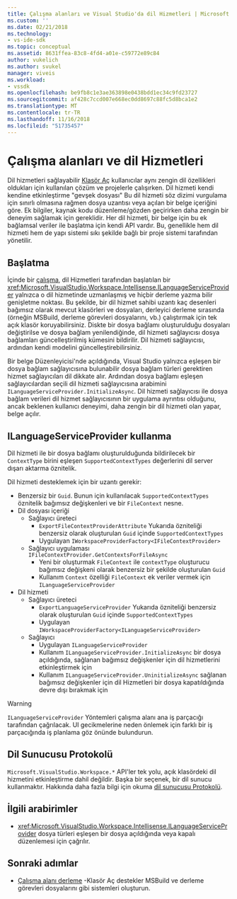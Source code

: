 ```yaml
---
title: Çalışma alanları ve Visual Studio'da dil Hizmetleri | Microsoft Docs
ms.custom: ''
ms.date: 02/21/2018
ms.technology:
- vs-ide-sdk
ms.topic: conceptual
ms.assetid: 8631ffea-83c8-4fd4-a01e-c59772e89c84
author: vukelich
ms.author: svukel
manager: viveis
ms.workload:
- vssdk
ms.openlocfilehash: be9fb8c1e3ae363898e0438bdd1ec34c9fd23727
ms.sourcegitcommit: af428c7ccd007e668ec0dd8697c88fc5d8bca1e2
ms.translationtype: MT
ms.contentlocale: tr-TR
ms.lasthandoff: 11/16/2018
ms.locfileid: "51735457"
---
```

# <a name="workspaces-and-language-services"></a>Çalışma alanları ve dil Hizmetleri

Dil hizmetleri sağlayabilir [Klasör Aç](../ide/develop-code-in-visual-studio-without-projects-or-solutions.md) kullanıcılar aynı zengin dil özellikleri oldukları için kullanılan çözüm ve projelerle çalışırken. Dil hizmeti kendi kendine etkinleştirme "gevşek dosyası" Bu dil hizmeti söz dizimi vurgulama için sınırlı olmasına rağmen dosya uzantısı veya açılan bir belge içeriğini göre. Ek bilgiler, kaynak kodu düzenleme/gözden geçirirken daha zengin bir deneyim sağlamak için gereklidir. Her dil hizmeti, bir belge için bu ek bağlamsal veriler ile başlatma için kendi API vardır. Bu, genellikle hem dil hizmeti hem de yapı sistemi sıkı şekilde bağlı bir proje sistemi tarafından yönetilir.

## <a name="initialization"></a>Başlatma

İçinde bir [çalışma](workspaces.md), dil Hizmetleri tarafından başlatılan bir <xref:Microsoft.VisualStudio.Workspace.Intellisense.ILanguageServiceProvider> yalnızca o dil hizmetinde uzmanlaşmış ve hiçbir derleme yazma bilir genişletme noktası. Bu şekilde, bir dil hizmet sahibi uzantı kaç desenleri bağımsız olarak mevcut klasörleri ve dosyaları, derleyici derleme sırasında (örneğin MSBuild, derleme görevleri dosyalarını, vb.) çalıştırmak için tek açık klasör koruyabilirsiniz. Diskte bir dosya bağlamı oluşturulduğu dosyaları değiştirilse ve dosya bağlam yenilendiğinde, dil hizmeti sağlayıcısı dosya bağlamları güncelleştirilmiş kümesini bildirilir. Dil hizmeti sağlayıcısı, ardından kendi modelini güncelleştirebilirsiniz.

Bir belge Düzenleyicisi'nde açıldığında, Visual Studio yalnızca eşleşen bir dosya bağlam sağlayıcısına bulunabilir dosya bağlam türleri gerektiren hizmet sağlayıcıları dil dikkate alır. Ardından dosya bağlamı eşleşen sağlayıcılardan seçili dil hizmeti sağlayıcısına arabimini `ILanguageServiceProvider.InitializeAsync`. Dil hizmeti sağlayıcısı ile dosya bağlam verileri dil hizmet sağlayıcısının bir uygulama ayrıntısı olduğunu, ancak beklenen kullanıcı deneyimi, daha zengin bir dil hizmeti olan yapar, belge açılır.

## <a name="using-ilanguageserviceprovider"></a>ILanguageServiceProvider kullanma

Dil hizmeti ile bir dosya bağlamı oluşturulduğunda bildirilecek bir `ContextType` birini eşleşen `SupportedContextTypes` değerlerini dil server dışarı aktarma öznitelik.

Dil hizmeti desteklemek için bir uzantı gerekir:

- Benzersiz bir `Guid`. Bunun için kullanılacak `SupportedContextTypes` öznitelik bağımsız değişkenleri ve bir `FileContext` nesne.
- Dil dosyası içeriği
  - Sağlayıcı üreteci
    - `ExportFileContextProviderAttribute` Yukarıda özniteliği benzersiz olarak oluşturulan `Guid` içinde `SupportedContextTypes`
    - Uygulayan `IWorkspaceProviderFactory<IFileContextProvider>`
  - Sağlayıcı uygulaması `IFileContextProvider.GetContextsForFileAsync`
    - Yeni bir oluşturmak `FileContext` ile `contextType` oluşturucu bağımsız değişkeni olarak benzersiz bir şekilde oluşturulan `Guid`
    - Kullanım `Context` özelliği `FileContext` ek veriler vermek için `ILanguageServiceProvider`
- Dil hizmeti
  - Sağlayıcı üreteci
    - `ExportLanguageServiceProvider` Yukarıda özniteliği benzersiz olarak oluşturulan `Guid` içinde `SupportedContextTypes`
    - Uygulayan `IWorkspaceProviderFactory<ILanguageServiceProvider>`
  - Sağlayıcı
    - Uygulayan `ILanguageServiceProvider`
    - Kullanım `ILanguageServiceProvider.InitializeAsync` bir dosya açıldığında, sağlanan bağımsız değişkenler için dil hizmetlerini etkinleştirmek için
    - Kullanım `ILanguageServiceProvider.UninitializeAsync` sağlanan bağımsız değişkenler için dil Hizmetleri bir dosya kapatıldığında devre dışı bırakmak için

>[!WARNING]
>`ILanguageServiceProvider` Yöntemleri çalışma alanı ana iş parçacığı tarafından çağrılacak. UI gecikmelerine neden önlemek için farklı bir iş parçacığında iş planlama göz önünde bulundurun.

## <a name="language-server-protocol"></a>Dil Sunucusu Protokolü

`Microsoft.VisualStudio.Workspace.*` API'ler tek yolu, açık klasördeki dil hizmetini etkinleştirme dahil değildir. Başka bir seçenek, bir dil sunucu kullanmaktır. Hakkında daha fazla bilgi için okuma [dil sunucusu Protokolü](language-server-protocol.md).

## <a name="related-interfaces"></a>İlgili arabirimler

- <xref:Microsoft.VisualStudio.Workspace.Intellisense.ILanguageServiceProvider> dosya türleri eşleşen bir dosya açıldığında veya kapalı düzenlemesi için çağrılır.

## <a name="next-steps"></a>Sonraki adımlar

* [Çalışma alanı derleme](workspace-build.md) -Klasör Aç destekler MSBuild ve derleme görevleri dosyalarını gibi sistemleri oluşturun. 